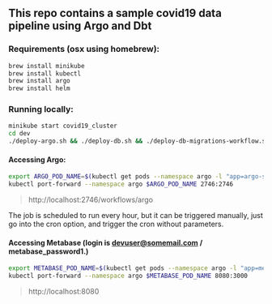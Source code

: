 ## This repo contains a sample covid19 data pipeline using Argo and Dbt

### Requirements (osx using homebrew):
```bash
brew install minikube
brew install kubectl
brew install argo
brew install helm
```
### Running locally:

```bash
minikube start covid19_cluster
cd dev
./deploy-argo.sh && ./deploy-db.sh && ./deploy-db-migrations-workflow.sh && ./deploy-covid19-workflow.sh && ./deploy-metabase.sh
```

#### Accessing Argo:
```bash
export ARGO_POD_NAME=$(kubectl get pods --namespace argo -l "app=argo-server" -o jsonpath="{.items[0].metadata.name}")
kubectl port-forward --namespace argo $ARGO_POD_NAME 2746:2746
```

> http://localhost:2746/workflows/argo

The job is scheduled to run every hour, but it can be triggered manually, just go into the cron option, and trigger the cron without parameters.

#### Accessing Metabase (login is devuser@somemail.com / metabase_password1.)
```bash
export METABASE_POD_NAME=$(kubectl get pods --namespace argo -l "app=metabase,release=metabase" -o jsonpath="{.items[0].metadata.name}")
kubectl port-forward --namespace argo $METABASE_POD_NAME 8080:3000
```
> http://localhost:8080
